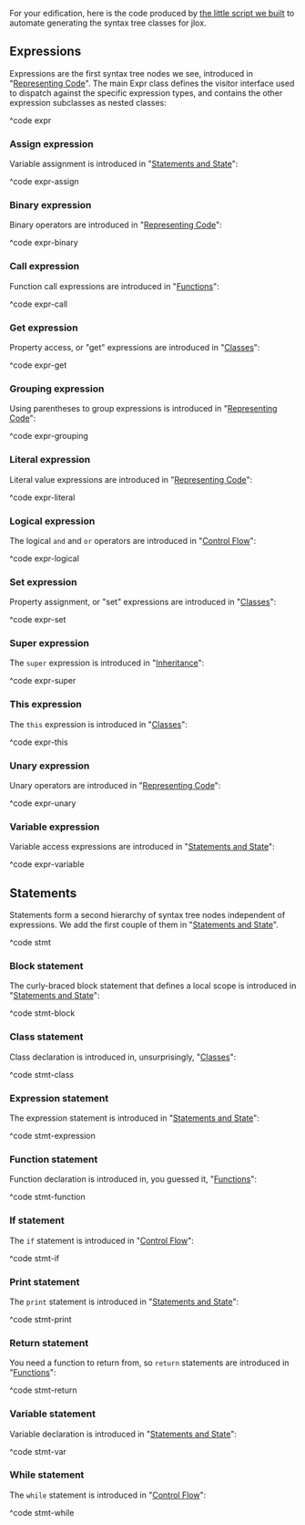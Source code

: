 For your edification, here is the code produced by [the little script
we built][generator] to automate generating the syntax tree classes for jlox.

[generator]: representing-code.html#metaprogramming-the-trees

## Expressions

Expressions are the first syntax tree nodes we see, introduced in "[Representing
Code](representing-code.html)". The main Expr class defines the visitor
interface used to dispatch against the specific expression types, and contains
the other expression subclasses as nested classes:

^code expr

### Assign expression

Variable assignment is introduced in "[Statements and
State](statements-and-state.html#assignment)":

^code expr-assign

### Binary expression

Binary operators are introduced in "[Representing
Code](representing-code.html)":

^code expr-binary

### Call expression

Function call expressions are introduced in
"[Functions](functions.html#function-calls)":

^code expr-call

### Get expression

Property access, or "get" expressions are introduced in
"[Classes](classes.html#properties-on-instances)":

^code expr-get

### Grouping expression

Using parentheses to group expressions is introduced in "[Representing
Code](representing-code.html)":

^code expr-grouping

### Literal expression

Literal value expressions are introduced in "[Representing
Code](representing-code.html)":

^code expr-literal

### Logical expression

The logical `and` and `or` operators are introduced in "[Control
Flow](control-flow.html#logical-operators)":

^code expr-logical

### Set expression

Property assignment, or "set" expressions are introduced in
"[Classes](classes.html#properties-on-instances)":

^code expr-set

### Super expression

The `super` expression is introduced in
"[Inheritance](inheritance.html#calling-superclass-methods)":

^code expr-super

### This expression

The `this` expression is introduced in "[Classes](classes.html#this)":

^code expr-this

### Unary expression

Unary operators are introduced in "[Representing Code](representing-code.html)":

^code expr-unary

### Variable expression

Variable access expressions are introduced in "[Statements and
State](statements-and-state.html#variable-syntax)":

^code expr-variable

## Statements

Statements form a second hierarchy of syntax tree nodes independent of
expressions. We add the first couple of them in "[Statements and
State](statements-and-state.html)".

^code stmt

### Block statement

The curly-braced block statement that defines a local scope is introduced in
"[Statements and State](statements-and-state.html#block-syntax-and-semantics)":

^code stmt-block

### Class statement

Class declaration is introduced in, unsurprisingly,
"[Classes](classes.html#class-declarations)":

^code stmt-class

### Expression statement

The expression statement is introduced in "[Statements and
State](statements-and-state.html#statements)":

^code stmt-expression

### Function statement

Function declaration is introduced in, you guessed it,
"[Functions](functions.html#function-declarations)":

^code stmt-function

### If statement

The `if` statement is introduced in "[Control
Flow](control-flow.html#conditional-execution)":

^code stmt-if

### Print statement

The `print` statement is introduced in "[Statements and
State](statements-and-state.html#statements)":

^code stmt-print

### Return statement

You need a function to return from, so `return` statements are introduced in
"[Functions](functions.html#return-statements)":

^code stmt-return

### Variable statement

Variable declaration is introduced in "[Statements and
State](statements-and-state.html#variable-syntax)":

^code stmt-var

### While statement

The `while` statement is introduced in "[Control
Flow](control-flow.html#while-loops)":

^code stmt-while
